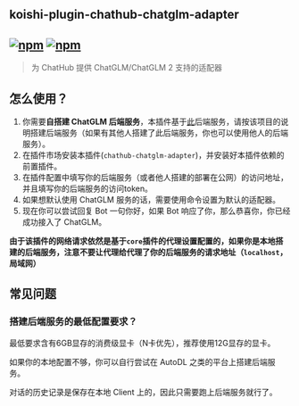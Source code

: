 ## koishi-plugin-chathub-chatglm-adapter

## [![npm](https://img.shields.io/npm/v/@dingyi222666/koishi-plugin-chathub-chatglm-adapter)](https://www.npmjs.com/package/@dingyi222666/koishi-plugin-chathub-chatglm-adapter) [![npm](https://img.shields.io/npm/dm/@dingyi222666/koishi-plugin-chathub-chatglm-adapter)](https://www.npmjs.com/package//@dingyi222666/koishi-plugin-chathub-chatglm-adapter)

> 为 ChatHub 提供 ChatGLM/ChatGLM 2 支持的适配器

## 怎么使用？

1. 你需要**自搭建 ChatGLM 后端服务**，本插件基于[此](https://github.com/xusenlinzy/api-for-open-llm)后端服务，请按该项目的说明搭建后端服务（如果有其他人搭建了此后端服务，你也可以使用他人的后端服务）。
2. 在插件市场安装本插件(`chathub-chatglm-adapter`)，并安装好本插件依赖的前置插件。
3. 在插件配置中填写你的后端服务（或者他人搭建的部署在公网）的访问地址，并且填写你的后端服务的访问token。
4. 如果想默认使用 ChatGLM 服务的话，需要使用命令设置为默认的适配器。
5. 现在你可以尝试回复 Bot 一句你好，如果 Bot 响应了你，那么恭喜你，你已经成功接入了 ChatGLM。

**由于该插件的网络请求依然是基于`core`插件的代理设置配置的，如果你是本地搭建的后端服务，注意不要让代理给代理了你的后端服务的请求地址（`localhost`，局域网）**

## 常见问题

### 搭建后端服务的最低配置要求？

最低要求含有6GB显存的消费级显卡（N卡优先），推荐使用12G显存的显卡。

如果你的本地配置不够，你可以自行尝试在 AutoDL 之类的平台上搭建后端服务。

对话的历史记录是保存在本地 Client 上的，因此只需要跑上后端服务就行了。
